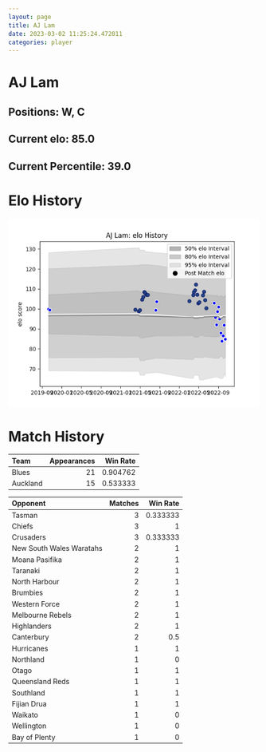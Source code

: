 ```yaml
---  
layout: page  
title: AJ Lam  
date: 2023-03-02 11:25:24.472011  
categories: player  
---
```

# AJ Lam

## Positions: W, C

## Current elo: 85.0

## Current Percentile: 39.0

# Elo History


![elo history](history_AJLam.png)
# Match History


| Team     |   Appearances |   Win Rate |
|:---------|--------------:|-----------:|
| Blues    |            21 |   0.904762 |
| Auckland |            15 |   0.533333 |

| Opponent                 |   Matches |   Win Rate |
|:-------------------------|----------:|-----------:|
| Tasman                   |         3 |   0.333333 |
| Chiefs                   |         3 |   1        |
| Crusaders                |         3 |   0.333333 |
| New South Wales Waratahs |         2 |   1        |
| Moana Pasifika           |         2 |   1        |
| Taranaki                 |         2 |   1        |
| North Harbour            |         2 |   1        |
| Brumbies                 |         2 |   1        |
| Western Force            |         2 |   1        |
| Melbourne Rebels         |         2 |   1        |
| Highlanders              |         2 |   1        |
| Canterbury               |         2 |   0.5      |
| Hurricanes               |         1 |   1        |
| Northland                |         1 |   0        |
| Otago                    |         1 |   1        |
| Queensland Reds          |         1 |   1        |
| Southland                |         1 |   1        |
| Fijian Drua              |         1 |   1        |
| Waikato                  |         1 |   0        |
| Wellington               |         1 |   0        |
| Bay of Plenty            |         1 |   0        |